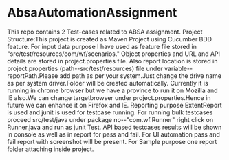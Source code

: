 # AbsaAutomationAssignment
This repo contains 2 Test-cases related to ABSA assignment.
Project Structure:This project is created as Maven Project using Cucumber BDD feature.
For input data purpose I have used as feature file stored in "src/test/resources/com/wf/scenarios."
Object properties and URL and API details are stored in project.properties file.
Also report location is stored in project.properties (path--src/test/resources) file under variable--reportPath.Please add path as per your system.Just change the drive name as per system driver.Folder will be created automatically.
Currently it is running in chrome browser but we have a province to run it on Mozilla and IE also.We can change targetbrowser under project.properties.Hence in future we can enhance it on Firefox and IE.
Reporting purpose ExtentReport is used and junit is used for testcase running.
For running bulk testcases proceed src/test/java under package no--"com.wf.Runner" right click on Runner.java and run as junit Test.
API based testcases results will be shown in console as well as in report for pass and fail.
For UI automation pass and fail report with screenshot will be present.
For Sample purpose one report folder attaching inside project.

